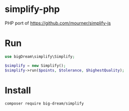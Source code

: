 simplify-php
============

PHP port of https://github.com/mourner/simplify-js


Run
===


```php
use bigDream\simplify\Simplify;

$simplify = new Simplify();
$simplify->run($points, $tolerance, $highestQuality);
```

Install
=======

```shell
composer require big-dream/simplify
```
